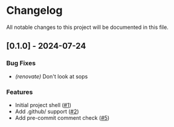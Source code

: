 # Changelog

All notable changes to this project will be documented in this file.

## [0.1.0] - 2024-07-24

### Bug Fixes

- _(renovate)_ Don't look at sops

### Features

- Initial project shell ([#1](https://github.com/szinn/rust-arch/issues/1))
- Add .github/ support ([#2](https://github.com/szinn/rust-arch/issues/2))
- Add pre-commit comment check ([#5](https://github.com/szinn/rust-arch/issues/5))
